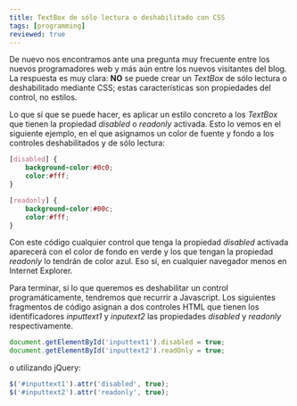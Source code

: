 ```yaml
---
title: TextBox de sólo lectura o deshabilitado con CSS
tags: [programming]
reviewed: true
---
```

De nuevo nos encontramos ante una pregunta muy frecuente entre los nuevos programadores web y más aún entre los nuevos visitantes del blog. La respuesta es muy clara: **NO** se puede crear un _TextBox_ de sólo lectura o deshabilitado mediante CSS; estas características son propiedades del control, no estilos.

Lo que sí que se puede hacer, es aplicar un estilo concreto a los _TextBox_ que tienen la propiedad _disabled_ o _readonly_ activada. Esto lo vemos en el siguiente ejemplo, en el que asignamos un color de fuente y fondo a los controles deshabilitados y de sólo lectura:

```css
[disabled] { 
    background-color:#0c0; 
    color:#fff; 
} 

[readonly] { 
    background-color:#00c; 
    color:#fff; 
}
```

Con este código cualquier control que tenga la propiedad _disabled_ activada aparecerá con el color de fondo en verde y los que tengan la propiedad _readonly_ lo tendrán de color azul. Eso sí, en cualquier navegador menos en Internet Explorer.

Para terminar, si lo que queremos es deshabilitar un control programáticamente, tendremos que recurrir a Javascript. Los siguientes fragmentos de código asignan a dos controles HTML que tienen los identificadores _inputtext1_ y _inputext2_ las propiedades _disabled_ y _readonly_ respectivamente.

```js
document.getElementById('inputtext1').disabled = true;
document.getElementById('inputtext2').readOnly = true;
```

o utilizando jQuery:

```js
$('#inputtext1').attr('disabled', true); 
$('#inputtext2').attr('readonly', true);
```
